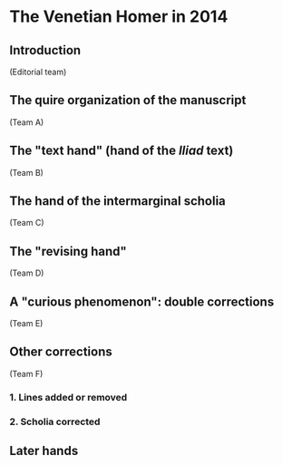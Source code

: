 # The Venetian Homer in 2014 #

## Introduction ##


(Editorial team)

## The quire organization of the manuscript ##

(Team A)

## The "text hand" (hand of the *Iliad* text) ##

(Team B)


## The hand of the intermarginal scholia ##


(Team C)


## The "revising hand" ##

(Team D)


## A "curious phenomenon":  double corrections ##


(Team E)


## Other corrections ##

(Team F)

### 1. Lines added or removed ###

### 2. Scholia corrected ###


## Later hands ##





